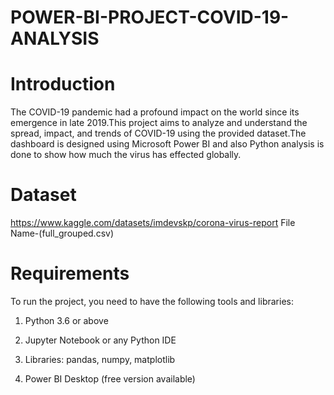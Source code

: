 # POWER-BI-PROJECT-COVID-19-ANALYSIS
# Introduction

The COVID-19 pandemic had a profound impact on the world since its emergence in late 2019.This project aims to analyze and understand the spread, impact, and trends of COVID-19 using the provided dataset.The dashboard is designed using Microsoft Power BI and also Python analysis is done to show how much the virus has effected globally.

# Dataset

https://www.kaggle.com/datasets/imdevskp/corona-virus-report 
File Name-(full_grouped.csv)

# Requirements
To run the project, you need to have the following tools and libraries:

 1. Python 3.6 or above

 2. Jupyter Notebook or any Python IDE

 3.  Libraries: pandas, numpy, matplotlib

 4.  Power BI Desktop (free version available)
